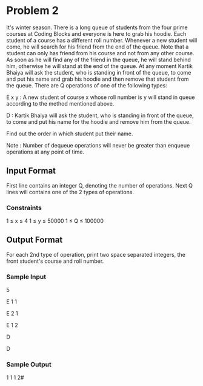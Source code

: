 # Problem 2

It's winter season. There is a long queue of students from the four prime courses at Coding Blocks and everyone is here to grab his hoodie. Each student of a course has a different roll number. Whenever a new student will come, he will search for his friend from the end of the queue. Note that a student can only has friend from his course and not from any other course. As soon as he will find any of the friend in the queue, he will stand behind him, otherwise he will stand at the end of the queue. At any moment Kartik Bhaiya will ask the student, who is standing in front of the queue, to come and put his name and grab his hoodie and then remove that student from the queue. There are Q operations of one of the following types:

E x y : A new student of course x whose roll number is y will stand in queue according to the method mentioned above.

D : Kartik Bhaiya will ask the student, who is standing in front of the queue, to come and put his name for the hoodie and remove him from the queue.

Find out the order in which student put their name.

Note : Number of dequeue operations will never be greater than enqueue operations at any point of time.

## Input Format

First line contains an integer Q, denoting the number of operations. Next Q lines will contains one of the 2 types of operations.

### Constraints

1 ≤ x ≤ 4 1 ≤ y ≤ 50000 1 ≤ Q ≤ 100000

## Output Format

For each 2nd type of operation, print two space separated integers, the front student's course and roll number.

### Sample Input

5

E 1 1

E 2 1

E 1 2

D

D

### Sample Output

1 1
1 2#
